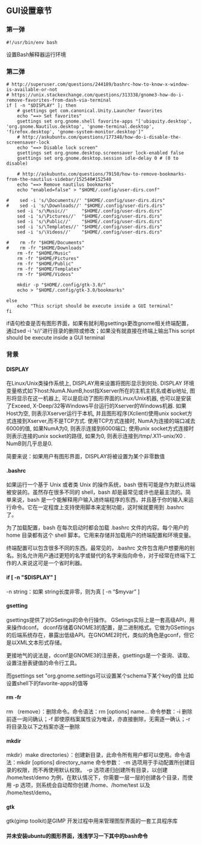 ## GUI设置章节

### 第一弹
```
#!/usr/bin/env bash  
```
设置Bash解释器运行环境


### 第二弹
```
# http://superuser.com/questions/244189/bashrc-how-to-know-x-window-is-available-or-not
# https://unix.stackexchange.com/questions/313338/gnome3-how-do-i-remove-favorites-from-dash-via-terminal
if [ -n "$DISPLAY" ]; then
    # gsettings get com.canonical.Unity.Launcher favorites
    echo "==> Set favorites"
    gsettings set org.gnome.shell favorite-apps "['ubiquity.desktop', 'org.gnome.Nautilus.desktop', 'gnome-terminal.desktop', 'firefox.desktop', 'gnome-system-monitor.desktop']"
    # http://askubuntu.com/questions/177348/how-do-i-disable-the-screensaver-lock
    echo "==> Disable lock screen"
    gsettings set org.gnome.desktop.screensaver lock-enabled false
    gsettings set org.gnome.desktop.session idle-delay 0 # (0 to disable)

    # http://askubuntu.com/questions/79150/how-to-remove-bookmarks-from-the-nautilus-sidebar/152540#152540
    echo "==> Remove nautilus bookmarks"
    echo "enabled=false" > "$HOME/.config/user-dirs.conf"

#    sed -i 's/\Documents//' "$HOME/.config/user-dirs.dirs"
#    sed -i 's/\Downloads//' "$HOME/.config/user-dirs.dirs"
    sed -i 's/\Music//'     "$HOME/.config/user-dirs.dirs"
    sed -i 's/\Pictures//'  "$HOME/.config/user-dirs.dirs"
    sed -i 's/\Public//'    "$HOME/.config/user-dirs.dirs"
    sed -i 's/\Templates//' "$HOME/.config/user-dirs.dirs"
    sed -i 's/\Videos//'    "$HOME/.config/user-dirs.dirs"

#    rm -fr "$HOME/Documents"
#    rm -fr "$HOME/Downloads"
    rm -fr "$HOME/Music"
    rm -fr "$HOME/Pictures"
    rm -fr "$HOME/Public"
    rm -fr "$HOME/Templates"
    rm -fr "$HOME/Videos"

    mkdir -p "$HOME/.config/gtk-3.0/"
    echo > "$HOME/.config/gtk-3.0/bookmarks"

else
    echo "This script should be execute inside a GUI terminal"
fi
```
if语句检查是否有图形界面，如果有就利用gsettings更改gnome相关终端配置，通过sed -i 's//'进行目录的删除或修改；如果没有就直接在终端上输出This script should be execute inside a GUI terminal

### 背景
#### DISPLAY
在Linux/Unix类操作系统上, DISPLAY用来设置将图形显示到何处.
DISPLAY 环境变量格式如下host:NumA.NumB,host指Xserver所在的主机主机名或者ip地址, 图形将显示在这一机器上, 可以是启动了图形界面的Linux/Unix机器, 也可以是安装了Exceed, X-Deep/32等Windows平台运行的Xserver的Windows机器. 如果Host为空, 则表示Xserver运行于本机, 并且图形程序(Xclient)使用unix socket方式连接到Xserver,而不是TCP方式. 使用TCP方式连接时, NumA为连接的端口减去6000的值, 如果NumA为0, 则表示连接到6000端口; 使用unix socket方式连接时则表示连接的unix socket的路径, 如果为0, 则表示连接到/tmp/.X11-unix/X0 . NumB则几乎总是0.

简要来说：如果用户有图形界面，DISPLAY将被设置为某个非零数值

#### .bashrc
如果运行一个基于 Unix 或者类 Unix 的操作系统，bash 很有可能是作为默认终端被安装的。虽然存在很多不同的 shell，bash 却是最常见或许也是最主流的。简单来说，bash 是一个能解释用户输入进终端程序的东西，并且基于你的输入来运行命令。它在一定程度上支持使用脚本来定制功能，这时候就要用到 .bashrc 了。

为了加载配置，bash 在每次启动时都会加载 .bashrc 文件的内容。每个用户的 home 目录都有这个 shell 脚本。它用来存储并加载用户的终端配置和环境变量。

终端配置可以包含很多不同的东西。最常见的，.bashrc 文件包含用户想要用的别名。别名允许用户通过更短的名字或替代的名字来指向命令，对于经常在终端下工作的人来说这可是一个省时利器。

#### if [ -n "$DISPLAY" ]
-n string：如果 string长度非零，则为真  [ -n “$myvar” ]

#### gsetting
gsettings提供了对GSetings的命令行操作。
GSetings实际上是一套高级API，用来操作dconf。
dconf存储着GNOME3的配置，是二进制格式。它做为GSettings的后端系统存在，暴露出低级API。在GNOME2时代，类似的角色是gconf，但它是以XML文本形式存储。

更接地气的说法是，dconf是GNOME3的注册表，gsettings是一个查询、读取、设置注册表键值的命令行工具。

而gsettings set "org.gnome.settings可以设置某个schema下某个key的值
比如设置shell下的favorite-apps的值等

#### rm -fr
rm （remove）：删除命令。命令语法：rm [options] name...
命令参数：-i 删除前逐一询问确认；-f 即使原档案属性设为唯读，亦直接删除，无需逐一确认；-r 将目录及以下之档案亦逐一删除

#### mkdir 
mkdir）make directories）：创建新目录，此命令所有用户都可以使用。命令语法：mkdir [options] directory_name
命令参数：
-m 选项用于手动配置所创建目录的权限，而不再使用默认权限。
-p 选项递归创建所有目录，以创建 /home/test/demo 为例，在默认情况下，你需要一层一层的创建各个目录，而使用 -p 选项，则系统会自动帮你创建 /home、/home/test 以及 /home/test/demo。

#### gtk
gtk(gimp toolkit)是GIMP 开发过程中用来管理图型界面的一套工具程序库
    

    
#### 并未安装ubuntu的图形界面，浅浅学习一下其中的bash命令
